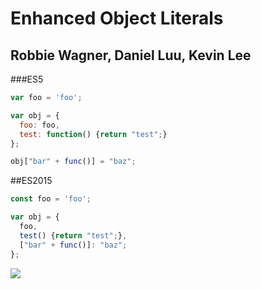 # Enhanced Object Literals

## Robbie Wagner, Daniel Luu, Kevin Lee

###ES5

```js
var foo = 'foo';

var obj = {
  foo: foo,
  test: function() {return "test";}
};

obj["bar" + func()] = "baz";
```

##ES2015

```js
const foo = 'foo';

var obj = {
  foo,
  test() {return "test";},
  ["bar" + func()]: "baz";
};
```

![](http://i.imgur.com/Ma8KGos.gif)
